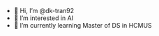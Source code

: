 - 👋 Hi, I’m @dk-tran92
- 👀 I’m interested in AI
- 🌱 I’m currently learning Master of DS in HCMUS


<!---
dk-tran92/dk-tran92 is a ✨ special ✨ repository because its `README.md` (this file) appears on your GitHub profile.
You can click the Preview link to take a look at your changes.
--->
